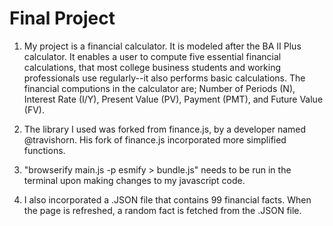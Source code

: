 # Final Project

1. My project is a financial calculator.  It is modeled after the BA II Plus calculator.  It enables a user to compute five essential financial calculations, that most college business students and working professionals use regularly--it also performs basic calculations.  The financial computions in the calculator are; Number of Periods (N), Interest Rate (I/Y), Present Value (PV), Payment (PMT), and Future Value (FV).

2. The library I used was forked from finance.js, by a developer named @travishorn.  His fork of finance.js incorporated more simplified functions.

3. "browserify main.js -p esmify > bundle.js"  needs to be run in the terminal upon making changes to my javascript code. 

4. I also incorporated a .JSON file that contains 99 financial facts. When the page is refreshed, a random fact is fetched from the .JSON file. 
